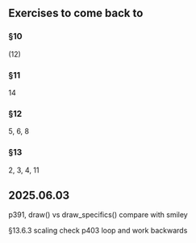 ## Exercises to come back to
### §10
(12)
### §11
14
### §12
5, 6, 8
### §13
2, 3, 4, 11

## 2025.06.03
p391, draw() vs draw_specifics()
    compare with smiley

§13.6.3 scaling
    check p403 loop and work backwards


